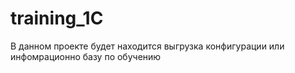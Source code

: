 # training_1C
В данном проекте будет находится выгрузка конфигурации или инфомрационно базу по обучению
